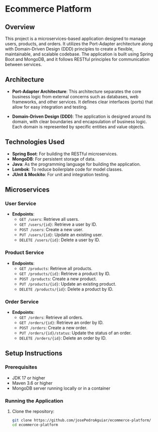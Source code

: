 # Ecommerce Platform

## Overview

This project is a microservices-based application designed to manage users, products, and orders. It utilizes the Port-Adapter architecture along with Domain-Driven Design (DDD) principles to create a flexible, maintainable, and scalable codebase. The application is built using Spring Boot and MongoDB, and it follows RESTful principles for communication between services.

## Architecture

- **Port-Adapter Architecture**: This architecture separates the core business logic from external concerns such as databases, web frameworks, and other services. It defines clear interfaces (ports) that allow for easy integration and testing.
  
- **Domain-Driven Design (DDD)**: The application is designed around its domain, with clear boundaries and encapsulation of business logic. Each domain is represented by specific entities and value objects.

## Technologies Used

- **Spring Boot**: For building the RESTful microservices.
- **MongoDB**: For persistent storage of data.
- **Java**: As the programming language for building the application.
- **Lombok**: To reduce boilerplate code for model classes.
- **JUnit & Mockito**: For unit and integration testing.

## Microservices

### User Service

- **Endpoints**: 
  - `GET /users`: Retrieve all users.
  - `GET /users/{id}`: Retrieve a user by ID.
  - `POST /users`: Create a new user.
  - `PUT /users/{id}`: Update an existing user.
  - `DELETE /users/{id}`: Delete a user by ID.

### Product Service

- **Endpoints**: 
  - `GET /products`: Retrieve all products.
  - `GET /products/{id}`: Retrieve a product by ID.
  - `POST /products`: Create a new product.
  - `PUT /products/{id}`: Update an existing product.
  - `DELETE /products/{id}`: Delete a product by ID.

### Order Service

- **Endpoints**: 
  - `GET /orders`: Retrieve all orders.
  - `GET /orders/{id}`: Retrieve an order by ID.
  - `POST /orders`: Create a new order.
  - `PUT /orders/{id}/status`: Update the status of an order.
  - `DELETE /orders/{id}`: Delete an order by ID.

## Setup Instructions

### Prerequisites

- JDK 17 or higher
- Maven 3.6 or higher
- MongoDB server running locally or in a container

### Running the Application

1. Clone the repository:
   ```bash
   git clone https://github.com/josePedroAguiar/ecommerce-platform/
   cd ecommerce-platform
